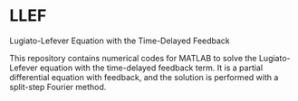 # LLEF
Lugiato-Lefever Equation with the Time-Delayed Feedback

This repository contains numerical codes for MATLAB to solve the Lugiato-Lefever equation with the time-delayed feedback term.
It is a partial differential equation with feedback, and the solution is performed with a split-step Fourier method.
